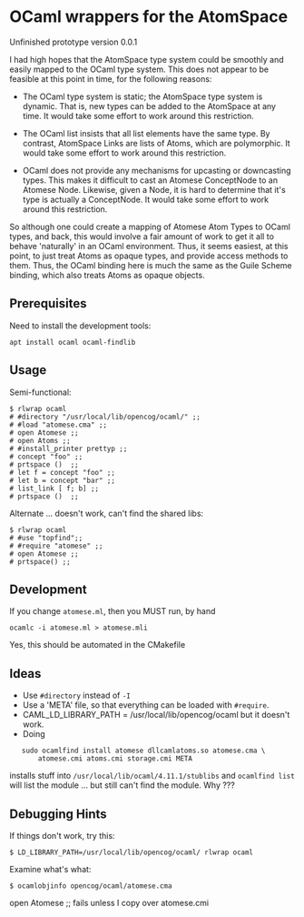 
OCaml wrappers for the AtomSpace
================================

Unfinished prototype version 0.0.1

I had high hopes that the AtomSpace type system could be smoothly and
easily mapped to the OCaml type system. This does not appear to be
feasible at this point in time, for the following reasons:

* The OCaml type system is static; the AtomSpace type system is dynamic.
  That is, new types can be added to the AtomSpace at any time. It would
  take some effort to work around this restriction.

* The OCaml list insists that all list elements have the same type.
  By contrast, AtomSpace Links are lists of Atoms, which are
  polymorphic. It would take some effort to work around this restriction.

* OCaml does not provide any mechanisms for upcasting or downcasting
  types. This makes it difficult to cast an Atomese ConceptNode to an
  Atomese Node. Likewise, given a Node, it is hard to determine that
  it's type is actually a ConceptNode. It would take some effort to
  work around this restriction.

So although one could create a mapping of Atomese Atom Types to OCaml
types, and back, this would involve a fair amount of work to get it all
to behave 'naturally' in an OCaml environment.  Thus, it seems easiest,
at this point, to just treat Atoms as opaque types, and provide access
methods to them.  Thus, the OCaml binding here is much the same as the
Guile Scheme binding, which also treats Atoms as opaque objects.

Prerequisites
-------------
Need to install the development tools:
```
apt install ocaml ocaml-findlib
```

Usage
-----

Semi-functional:
```
$ rlwrap ocaml
# #directory "/usr/local/lib/opencog/ocaml/" ;;
# #load "atomese.cma" ;;
# open Atomese ;;
# open Atoms ;;
# #install_printer prettyp ;;
# concept "foo" ;;
# prtspace ()  ;;
# let f = concept "foo" ;;
# let b = concept "bar" ;;
# list_link [ f; b] ;;
# prtspace ()  ;;
```

Alternate ... doesn't work, can't find the shared libs:
```
$ rlwrap ocaml
# #use "topfind";;
# #require "atomese" ;;
# open Atomese ;;
# prtspace() ;;
```

Development
-----------
If you change `atomese.ml`, then you MUST run, by hand
```
ocamlc -i atomese.ml > atomese.mli
```
Yes, this should be automated in the CMakefile

Ideas
-----
* Use `#directory` instead of `-I`
* Use a 'META' file, so that everything can be loaded with `#require`.
* CAML_LD_LIBRARY_PATH = /usr/local/lib/opencog/ocaml but it doesn't work.
* Doing
```
   sudo ocamlfind install atomese dllcamlatoms.so atomese.cma \
       atomese.cmi atoms.cmi storage.cmi META
```
  installs stuff into `/usr/local/lib/ocaml/4.11.1/stublibs` and
  `ocamlfind list` will list the module ... but still can't find
  the module. Why ???

Debugging Hints
---------------
If things don't work, try this:
```
$ LD_LIBRARY_PATH=/usr/local/lib/opencog/ocaml/ rlwrap ocaml
```

Examine what's what:
```
$ ocamlobjinfo opencog/ocaml/atomese.cma
```

open Atomese ;; fails unless I copy over atomese.cmi
